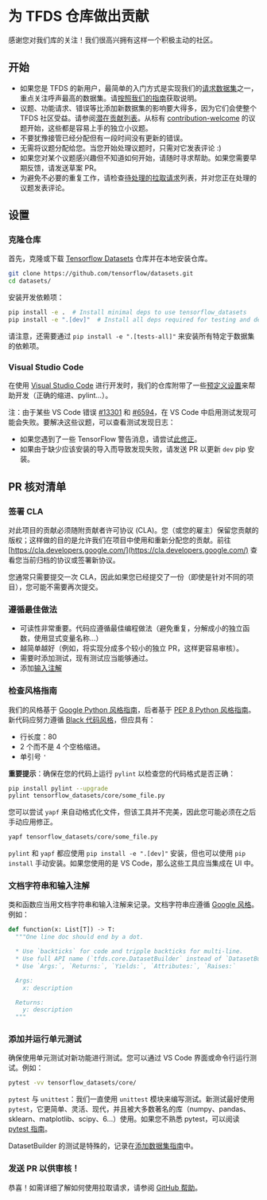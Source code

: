 # 为 TFDS 仓库做出贡献

感谢您对我们库的关注！我们很高兴拥有这样一个积极主动的社区。

## 开始

- 如果您是 TFDS 的新用户，最简单的入门方式是实现我们的[请求数据集](https://github.com/tensorflow/datasets/issues?q=is%3Aissue+is%3Aopen+label%3A%22dataset+request%22+sort%3Areactions-%2B1-desc)之一，重点关注呼声最高的数据集。请[按照我们的指南](https://www.tensorflow.org/datasets/add_dataset)获取说明。
- 议题、功能请求、错误等比添加新数据集的影响要大得多，因为它们会使整个 TFDS 社区受益。请参阅[潜在贡献列表](https://github.com/tensorflow/datasets/issues?utf8=%E2%9C%93&q=is%3Aissue+is%3Aopen+-label%3A%22dataset+request%22+)。从标有 [contribution-welcome](https://github.com/tensorflow/datasets/issues?q=is%3Aissue+is%3Aopen+label%3A%22contributions+welcome%22) 的议题开始，这些都是容易上手的独立小议题。
- 不要犹豫接管已经分配但有一段时间没有更新的错误。
- 无需将议题分配给您。当您开始处理议题时，只需对它发表评论 :)
- 如果您对某个议题感兴趣但不知道如何开始，请随时寻求帮助。如果您需要早期反馈，请发送草案 PR。
- 为避免不必要的重复工作，请检查[待处理的拉取请求](https://github.com/tensorflow/datasets/pulls)列表，并对您正在处理的议题发表评论。

## 设置

### 克隆仓库

首先，克隆或下载 [Tensorflow Datasets](https://github.com/tensorflow/datasets) 仓库并在本地安装仓库。

```sh
git clone https://github.com/tensorflow/datasets.git
cd datasets/
```

安装开发依赖项：

```sh
pip install -e .  # Install minimal deps to use tensorflow_datasets
pip install -e ".[dev]"  # Install all deps required for testing and development
```

请注意，还需要通过 `pip install -e ".[tests-all]"` 来安装所有特定于数据集的依赖项。

### Visual Studio Code

在使用 [Visual Studio Code](https://code.visualstudio.com/) 进行开发时，我们的仓库附带了一些[预定义设置](https://github.com/tensorflow/datasets/tree/master/.vscode/settings.json)来帮助开发（正确的缩进、pylint…）。

注：由于某些 VS Code 错误 [#13301](https://github.com/microsoft/vscode-python/issues/13301) 和 [#6594](https://github.com/microsoft/vscode-python/issues/6594)，在 VS Code 中启用测试发现可能会失败。要解决这些议题，可以查看测试发现日志：

- 如果您遇到了一些 TensorFlow 警告消息，请尝试[此修正](https://github.com/microsoft/vscode-python/issues/6594#issuecomment-555680813)。
- 如果由于缺少应该安装的导入而导致发现失败，请发送 PR 以更新 `dev` pip 安装。

## PR 核对清单

### 签署 CLA

对此项目的贡献必须随附贡献者许可协议 (CLA)。您（或您的雇主）保留您贡献的版权；这样做的目的是允许我们在项目中使用和重新分配您的贡献。前往 [https://cla.developers.google.com/](https://cla.developers.google.com/) 查看您当前归档的协议或签署新协议。

您通常只需要提交一次 CLA，因此如果您已经提交了一份（即使是针对不同的项目），您可能不需要再次提交。

### 遵循最佳做法

- 可读性非常重要。代码应遵循最佳编程做法（避免重复，分解成小的独立函数，使用显式变量名称…）
- 越简单越好（例如，将实现分成多个较小的独立 PR，这样更容易审核）。
- 需要时添加测试，现有测试应当能够通过。
- 添加[输入注解](https://docs.python.org/3/library/typing.html)

### 检查风格指南

我们的风格基于 [Google Python 风格指南](https://github.com/google/styleguide/blob/gh-pages/pyguide.md)，后者基于 [PEP 8 Python 风格指南](https://www.python.org/dev/peps/pep-0008)。新代码应努力遵循 [Black 代码风格](https://github.com/psf/black/blob/master/docs/the_black_code_style.md)，但应具有：

- 行长度：80
- 2 个而不是 4 个空格缩进。
- 单引号 `'`

**重要提示**：确保在您的代码上运行 `pylint` 以检查您的代码格式是否正确：

```sh
pip install pylint --upgrade
pylint tensorflow_datasets/core/some_file.py
```

您可以尝试 `yapf` 来自动格式化文件，但该工具并不完美，因此您可能必须在之后手动应用修正。

```sh
yapf tensorflow_datasets/core/some_file.py
```

`pylint` 和 `yapf` 都应使用 `pip install -e ".[dev]"` 安装，但也可以使用 `pip install` 手动安装。如果您使用的是 VS Code，那么这些工具应当集成在 UI 中。

### 文档字符串和输入注解

类和函数应当用文档字符串和输入注解来记录。文档字符串应遵循 [Google 风格](https://google.github.io/styleguide/pyguide.html#383-functions-and-methods)。例如：

```python
def function(x: List[T]) -> T:
  """One line doc should end by a dot.

  * Use `backticks` for code and tripple backticks for multi-line.
  * Use full API name (`tfds.core.DatasetBuilder` instead of `DatasetBuilder`)
  * Use `Args:`, `Returns:`, `Yields:`, `Attributes:`, `Raises:`

  Args:
    x: description

  Returns:
    y: description
  """
```

### 添加并运行单元测试

确保使用单元测试对新功能进行测试。您可以通过 VS Code 界面或命令行运行测试。例如：

```sh
pytest -vv tensorflow_datasets/core/
```

`pytest` 与 `unittest`：我们一直使用 `unittest` 模块来编写测试。新测试最好使用 `pytest`，它更简单、灵活、现代，并且被大多数著名的库（numpy、pandas、sklearn、matplotlib、scipy、6…）使用。如果您不熟悉 pytest，可以阅读 [pytest 指南](https://docs.pytest.org/en/stable/getting-started.html#getstarted)。

DatasetBuilder 的测试是特殊的，记录在[添加数据集指南](https://github.com/tensorflow/datasets/blob/master/docs/add_dataset.md#test-your-dataset)中。

### 发送 PR 以供审核！

恭喜！如需详细了解如何使用拉取请求，请参阅 [GitHub 帮助](https://help.github.com/articles/about-pull-requests/)。
